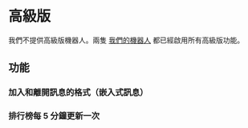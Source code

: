 # 高級版

我們不提供高級版機器人。兩隻 [我們的機器人](/zh-TW/getting-started/our-bots.md) 都已經啟用所有高級版功能。

## 功能

### 加入和離開訊息的格式（嵌入式訊息）

### 排行榜每 5 分鐘更新一次
